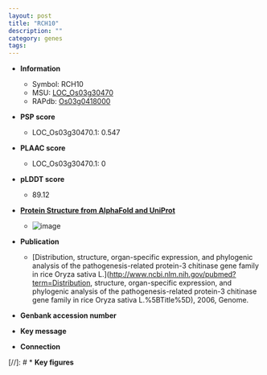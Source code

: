 ```yaml
---
layout: post
title: "RCH10"
description: ""
category: genes
tags: 
---
```


* **Information**  
    + Symbol: RCH10  
    + MSU: [LOC_Os03g30470](http://rice.plantbiology.msu.edu/cgi-bin/ORF_infopage.cgi?orf=LOC_Os03g30470)  
    + RAPdb: [Os03g0418000](http://rapdb.dna.affrc.go.jp/viewer/gbrowse_details/irgsp1?name=Os03g0418000)  

* **PSP score**  
    + LOC_Os03g30470.1: 0.547 

* **PLAAC score**  
    + LOC_Os03g30470.1: 0 

* **pLDDT score**
    + 89.12

* **[Protein Structure from AlphaFold and UniProt](https://www.uniprot.org/uniprotkb/P25765/entry#structure)**
    + ![image](https://ricepsp.github.io/images/P/AF-P25765-F1.png)

* **Publication**  
    + [Distribution, structure, organ-specific expression, and phylogenic analysis of the pathogenesis-related protein-3 chitinase gene family in rice Oryza sativa L.](http://www.ncbi.nlm.nih.gov/pubmed?term=Distribution, structure, organ-specific expression, and phylogenic analysis of the pathogenesis-related protein-3 chitinase gene family in rice Oryza sativa L.%5BTitle%5D), 2006, Genome.

* **Genbank accession number**  

* **Key message**  

* **Connection**  

[//]: # * **Key figures**  



